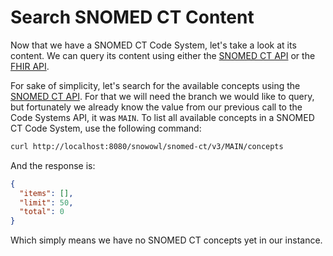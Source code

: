 # Search SNOMED CT Content

Now that we have a SNOMED CT Code System, let's take a look at its content. We can query its content using either the [SNOMED CT API](../api/snomed.md) or the [FHIR API](../api/fhir.md). 

For sake of simplicity, let's search for the available concepts using the [SNOMED CT API](../api/snomed.md). For that we will need the branch we would like to query, but fortunately we already know the value from our previous call to the Code Systems API, it was `MAIN`. To list all available concepts in a SNOMED CT Code System, use the following command:

```bash
curl http://localhost:8080/snowowl/snomed-ct/v3/MAIN/concepts
```

And the response is:

```json
{
  "items": [],
  "limit": 50,
  "total": 0
}
```

Which simply means we have no SNOMED CT concepts yet in our instance.
